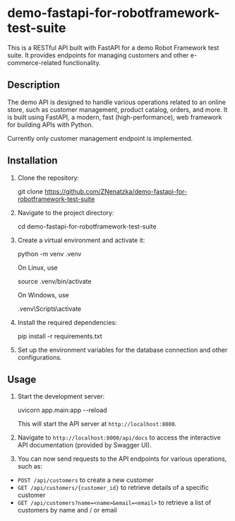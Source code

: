 # demo-fastapi-for-robotframework-test-suite

This is a RESTful API built with FastAPI for a demo Robot Framework test suite. It provides endpoints for managing customers and other e-commerce-related functionality.

## Description

The demo API is designed to handle various operations related to an online store, such as customer management, product catalog, orders, and more. It is built using FastAPI, a modern, fast (high-performance), web framework for building APIs with Python.

Currently only customer management endpoint is implemented.

## Installation

1. Clone the repository:

    git clone https://github.com/ZNenatzka/demo-fastapi-for-robotframework-test-suite

2. Navigate to the project directory:

    cd demo-fastapi-for-robotframework-test-suite

3. Create a virtual environment and activate it:

    python -m venv .venv

    On Linux, use

    source .venv/bin/activate

    On Windows, use

    .venv\Scripts\activate

4. Install the required dependencies:

    pip install -r requirements.txt

5. Set up the environment variables for the database connection and other configurations.

## Usage

1. Start the development server:

    uvicorn app.main:app --reload

    This will start the API server at `http://localhost:8000`.

2. Navigate to `http://localhost:8000/api/docs` to access the interactive API documentation (provided by Swagger UI).

3. You can now send requests to the API endpoints for various operations, such as:

- `POST /api/customers` to create a new customer
- `GET /api/customers/{customer_id}` to retrieve details of a specific customer
- `GET /api/customers?name=<name>&email=<email>` to retrieve a list of customers by name and / or email
